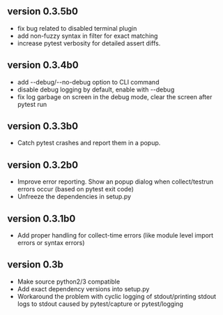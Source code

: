 version 0.3.5b0
---------------

- fix bug related to disabled terminal plugin
- add non-fuzzy syntax in filter for exact matching
- increase pytest verbosity for detailed assert diffs.

version 0.3.4b0
---------------

- add --debug/--no-debug option to CLI command
- disable debug logging by default, enable with --debug
- fix log garbage on screen in the debug mode, clear the screen after pytest run


version 0.3.3b0
---------------

- Catch pytest crashes and report them in a popup.


version 0.3.2b0
---------------

- Improve error reporting. Show an popup dialog when collect/testrun errors occur (based on pytest exit code)
- Unfreeze the dependencies in setup.py


version 0.3.1b0
---------------

- Add proper handling for collect-time errors (like module level import errors or syntax errors)


version 0.3b
------------

- Make source python2/3 compatible
- Add exact dependency versions into setup.py
- Workaround the problem with cyclic logging of stdout/printing stdout logs to stdout caused by pytest/capture or pytest/logging
